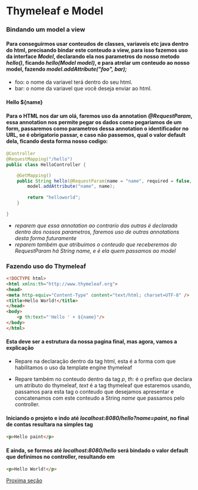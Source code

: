 # Thymeleaf e Model

### Bindando um model a view
#### Para conseguirmos usar conteudos de classes, variaveis etc java dentro do html, precisando bindar este conteudo a view, para isso fazemos uso da interface _Model_, declarando ela nos parametros do nosso metodo _hello()_, ficando _hello(Model model)_, e para atrelar um conteudo ao nosso model, fazendo _model.addAttribute("foo", bar);_ 
* foo: o nome da variavel terá dentro do seu html.
* bar: o nome da variavel que você deseja enviar ao html.

#### Hello ${name}
#### Para o HTML nos dar um olá, faremos uso da annotation _@RequestParam_, essa annotation nos permite pegar os dados como pegariamos de um form, passaremos como parametros dessa annotation o identificador no URL, se é obrigatorio passar, e caso não passemos, qual o valor default dela, ficando desta forma nosso codigo:
```java
@Controller
@RequestMapping("/hello")
public class HelloController {

	@GetMapping()
	public String hello(@RequestParam(name = "name", required = false, defaultValue = "World!") String name, Model model) {
		model.addAttribute("name", name);
		
		return "helloworld";
	}
	
}
```
* _reparem que essa annotation ao contrario das outras é declarada dentro dos nossos parametros, faremos uso de outras annotations desta forma futuramente_
* _reparem também que atribuimos o conteudo que receberemos do RequestParam há String name, e é ela quem passamos ao model_

### Fazendo uso do Thymeleaf
```html
<!DOCTYPE html>
<html xmlns:th="http://www.thymeleaf.org">
<head>
<meta http-equiv="Content-Type" content="text/html; charset=UTF-8" />
<title>Hello World!</title>
</head>
<body>
	<p th:text="'Hello ' + ${name}"/>
</body>
</html>
```
#### Esta deve ser a estrutura da nossa pagina final, mas agora, vamos a explicação

* Repare na declaração dentro da tag html, esta é a forma com que habilitamos o uso da template engine thymeleaf

* Repare também no conteudo dentro da tag _p_, _th:_ é o prefixo que declara um atributo do thymeleaf, _text_ é a tag thymeleaf que estaremos usando, passamos para esta tag o conteudo que desejamos apresentar e concatenamos com este conteudo a String _name_ que passamos pelo controller.

#### Iniciando o projeto e indo até _localhost:8080/hello?name=paint_, no final de contas resultara na simples tag
```html
<p>Hello paint</p>
```
#### E ainda, se formos até _localhost:8080/hello_ será bindado o valor default que definimos no controller, resultando em
```html
<p>Hello World!</p>
```

[Proxima seção](./thymeleaf-tags.md)